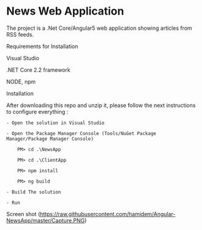 # News Web Application
The project is a .Net Core/Angular5 web application showing articles from RSS feeds.

Requirements for Installation

Visual Studio

.NET Core 2.2 framework

NODE, npm

Installation

After downloading this repo and unzip it, please follow the next instructions to configure everything :

    - Open the solution in Visual Studio

    - Open the Package Manager Console (Tools/NuGet Package Manager/Package Manager Console)

        PM> cd .\NewsApp

        PM> cd .\ClientApp

        PM> npm install

        PM> ng build

    - Build The solution

    - Run

Screen shot (https://raw.githubusercontent.com/hamidem/Angular-NewsApp/master/Capture.PNG)
